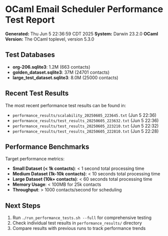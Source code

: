 # OCaml Email Scheduler Performance Test Report

**Generated:** Thu Jun  5 22:36:59 CDT 2025
**System:** Darwin 23.2.0
**OCaml Version:** The OCaml toplevel, version 5.3.0

## Test Databases

- **org-206.sqlite3**: 1.2M (663 contacts)
- **golden_dataset.sqlite3**: 37M (24701 contacts)
- **large_test_dataset.sqlite3**: 8.0M (25000 contacts)

## Recent Test Results

The most recent performance test results can be found in:

- `performance_results/scalability_20250605_223645.txt` (Jun 5 22:36)
- `performance_results/test_results_20250605_223632.txt` (Jun 5 22:36)
- `performance_results/test_results_20250605_223210.txt` (Jun 5 22:32)
- `performance_results/test_results_20250605_222810.txt` (Jun 5 22:28)

## Performance Benchmarks

Target performance metrics:

- **Small Dataset (< 1k contacts)**: < 1 second total processing time
- **Medium Dataset (1k-10k contacts)**: < 10 seconds total processing time
- **Large Dataset (10k+ contacts)**: < 60 seconds total processing time
- **Memory Usage**: < 100MB for 25k contacts
- **Throughput**: > 1000 contacts/second for scheduling

## Next Steps

1. Run `./run_performance_tests.sh --full` for comprehensive testing
2. Check individual test results in `performance_results/` directory
3. Compare results with previous runs to track performance trends
